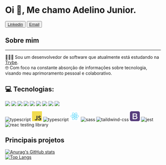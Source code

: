 # Oi 👋, Me chamo Adelino Junior.

<button><a href="https://www.linkedin.com/in/adelinojr/">Linkedin</a></button>
<button><a href="https://www.linkedin.com/in/adelinojr/">Email</a></button>

## Sobre mim

<hr>

👨🏼‍🎓 Sou um desenvolvedor de software que atualmente está estudando na <a href="https://www.betrybe.com/">Trybe</a>.
<br>
🤓 Com foco na constante absorção de informações sobre tecnologia, visando meu aprimoramento pessoal e colaborativo.

##  💻 Tecnologias: 
<img src="{https://img.shields.io/badge/HTML5-E34F26?style=for-the-badge&logo=html5&logoColor=white}" />
<img src="{https://img.shields.io/badge/CSS3-1572B6?style=for-the-badge&logo=css3&logoColor=white}" />
<img src="{https://img.shields.io/badge/JavaScript-F7DF1E?style=for-the-badge&logo=javascript&logoColor=black}" />
<img src="{https://img.shields.io/badge/MySQL-00000F?style=for-the-badge&logo=mysql&logoColor=white}" />
<img src="{BadgeURLHere}" />
<img src="{BadgeURLHere}" />
<img src="{BadgeURLHere}" />
<img src="{BadgeURLHere}" />
<img src="{BadgeURLHere}" />
<p display=flex>
<img height="32" width="32" src="https://www.svgrepo.com/show/303600/css-logo.svg" alt="typescript"/>
<img height="32" width="32" src="https://raw.githubusercontent.com/github/explore/80688e429a7d4ef2fca1e82350fe8e3517d3494d/topics/javascript/javascript.png" alt="javascript"/>
<img height="32" width="32" src="https://www.svgrepo.com/show/303600/typescript-logo.svg" alt="typescript"/>
<img height="32" width="32" src="https://raw.githubusercontent.com/github/explore/80688e429a7d4ef2fca1e82350fe8e3517d3494d/topics/react/react.png" 
alt="react"/>     
<img height="32" width="32" src="https://sass-lang.com/assets/img/styleguide/seal-color-aef0354c.png" alt="sass"/>
<img height="32" width="32" src="https://miro.medium.com/max/632/1*5QD8DKhOjRe-gcYjozlLNQ.png" alt="taildwind-css"/>     
<img height="32 width="32" src="https://raw.githubusercontent.com/github/explore/80688e429a7d4ef2fca1e82350fe8e3517d3494d/topics/bootstrap/bootstrap.png" alt="bootstrap"/>
<img height="30" width="30" src="https://seeklogo.com/images/J/jest-logo-F9901EBBF7-seeklogo.com.png" alt="jest"/>
<img height="30" width="30" src="https://testing-library.com/img/octopus-128x128.png    " alt="reac testing library"/>                   
</p>

## Principais projetos

[![Anurag's GitHub stats](https://github-readme-stats.vercel.app/api?username=AdelinoJnr)](https://github.com/anuraghazra/github-readme-stats)
<br>
[![Top Langs](https://github-readme-stats.vercel.app/api/top-langs/?username=AdelinoJnr)](https://github.com/anuraghazra/github-readme-stats)


